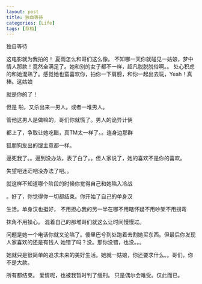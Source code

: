```yaml
---
layout: post
title: 独自等待
categories: [Life]
tags: [存档]
---
```

    
独自等待

这电影就为我拍的！
夏雨怎么和哥们这么像。
不知哪一天你就碰见一姑娘，梦中情人那款！竟然全满足了。她和别的女子都不一样，超凡脱脱脱俗啊。。
处心积虑的和她混熟了。感觉她也蛮喜欢你，拍你一下肩膀，和你一起出去玩，Yeah！真棒。这姑娘

就是你的了！

但是
啪，又杀出来一男人。或者一堆男人。

管他这男人是做嘛的，哥们你就慌了。男人的诡异计俩

都上了，争取让她吃醋，真TM太一样了。。连身边那群

狐朋狗友出的馊主意都一样。

逼死我了。。逼到没办法，表了白了。。但人家说了，她的喜欢不是你的喜欢。

失望吧迷茫吧没办法了吧。。

就这样不知道哪个阶段的时候你觉得自己和她陷入冷战

。好了，你觉得你一切都结束。你开始了自己的单身汉

生活。单身汉也挺好，
不用担心我的另一半在哪不用瞎怀疑不用吵架不用拐弯

抹角不用操心。
混着自己的那堆哥们就这么让时间慢慢过。

问题是她一个电话你就又沦陷了。傻里巴兮到处跑着去割她买东西。但最后你发现人家喜欢的还是有钱人
她错了吗？没。那你没错，也没。。。

她就只是很简单的追求未来的美好生活。她就一姑娘，你还要求什么。。哥们，你不是大款。

所有都结束。
爱情呢，也被我暂时判了缓刑。
只是偶尔会难受。仅此而已。